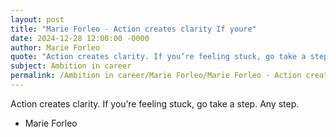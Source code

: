 ```yaml
---
layout: post
title: "Marie Forleo - Action creates clarity If youre"
date: 2024-12-28 12:00:00 -0000
author: Marie Forleo
quote: "Action creates clarity. If you’re feeling stuck, go take a step. Any step."
subject: Ambition in career
permalink: /Ambition in career/Marie Forleo/Marie Forleo - Action creates clarity If youre
---
```


Action creates clarity. If you’re feeling stuck, go take a step. Any step.

- Marie Forleo
